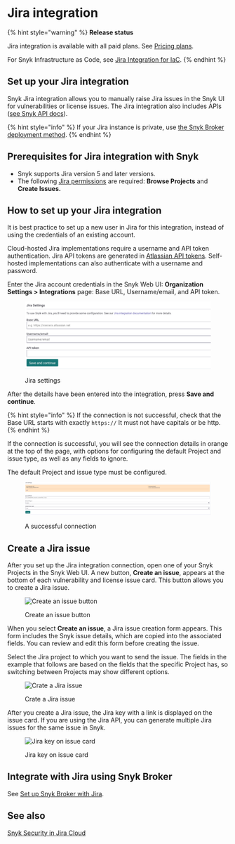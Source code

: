 # Jira integration

{% hint style="warning" %}
**Release status**&#x20;

Jira integration is available with all paid plans. See [Pricing plans](https://snyk.io/plans).

For Snyk Infrastructure as Code, see [Jira Integration for IaC](../../scan-with-snyk/scan-infrastructure/snyk-iac-integrations/jira-integration-for-iac.md).
{% endhint %}

## **Set up your Jira integration**

Snyk Jira integration allows you to manually raise Jira issues in the Snyk UI for vulnerabilities or license issues. The Jira integration also includes APIs ([see Snyk API docs](https://snyk.docs.apiary.io/#reference/projects/project-jira-issues)).

{% hint style="info" %}
If your Jira instance is private, use [the Snyk Broker deployment method](../../enterprise-configurations/snyk-broker/install-and-configure-snyk-broker/jira-install-and-configure-broker/setup-broker-with-jira.md).
{% endhint %}

## **Prerequisites for Jira integration with Snyk**

* Snyk supports Jira version 5 and later versions.
* The following [Jira permissions](https://confluence.atlassian.com/adminjiraserver073/managing-project-permissions-861253293.html) are required: **Browse Projects** and **Create Issues.**

## **How to set up your Jira integration**

It is best practice to set up a new user in Jira for this integration, instead of using the credentials of an existing account.

Cloud-hosted Jira implementations require a username and API token authentication. Jira API tokens are generated in [Atlassian API tokens](https://id.atlassian.com/manage/api-tokens). Self-hosted implementations can also authenticate with a username and password.

Enter the Jira account credentials in the Snyk Web UI: **Organization Settings > Integrations** page: Base URL, Username/email, and API token.

<figure><img src="../../.gitbook/assets/JiraSettings_nonBroker.png" alt="Jira settings"><figcaption><p>Jira settings</p></figcaption></figure>

After the details have been entered into the integration, press **Save and continue**.&#x20;

{% hint style="info" %}
If the connection is not successful, check that the Base URL starts with exactly `https://` It must not have capitals or be http.
{% endhint %}

If the connection is successful, you will see the connection details in orange at the top of the page, with options for configuring the default Project and issue type, as well as any fields to ignore.&#x20;

The default Project and issue type must be configured.&#x20;

<figure><img src="../../.gitbook/assets/JiraSettings.png" alt=""><figcaption><p>A successful connection</p></figcaption></figure>

## **Create a Jira issue**

After you set up the Jira integration connection, open one of your Snyk Projects in the Snyk Web UI. A new button, **Create an issue**, appears at the bottom of each vulnerability and license issue card. This button allows you to create a Jira issue.

<figure><img src="../../.gitbook/assets/Jira - new button.png" alt="Create an issue button"><figcaption><p>Create an issue button</p></figcaption></figure>

When you select **Create an issue**, a Jira issue creation form appears. This form includes the Snyk issue details, which are copied into the associated fields. You can review and edit this form before creating the issue.

Select the Jira project to which you want to send the issue. The fields in the example that follows are based on the fields that the specific Project has, so switching between Projects may show different options.

<figure><img src="../../.gitbook/assets/uuid-67202f8e-7f70-1e84-6044-f65ec36138b3-en.png" alt="Crate a Jira issue"><figcaption><p>Crate a Jira issue</p></figcaption></figure>

After you create a Jira issue, the Jira key with a link is displayed on the issue card. If you are using the Jira API, you can generate multiple Jira issues for the same issue in Snyk.

<figure><img src="../../.gitbook/assets/Jira - Button with a link.png" alt="Jira key on issue card"><figcaption><p>Jira key on issue card</p></figcaption></figure>

## Integrate with Jira using Snyk Broker

See [Set up Snyk Broker with Jira](../../enterprise-configurations/snyk-broker/install-and-configure-snyk-broker/jira-install-and-configure-broker/setup-broker-with-jira.md).

## See also

[Snyk Security in Jira Cloud](snyk-security-in-jira-cloud-integration.md)
